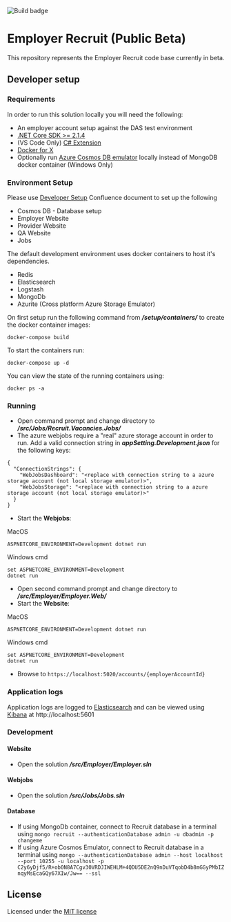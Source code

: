 ![Build badge](https://sfa-gov-uk.visualstudio.com/_apis/public/build/definitions/c39e0c0b-7aff-4606-b160-3566f3bbce23/788/badge)

# Employer Recruit (Public Beta)

This repository represents the Employer Recruit code base currently in beta.

## Developer setup

### Requirements

In order to run this solution locally you will need the following:

* An employer account setup against the DAS test environment
* [.NET Core SDK >= 2.1.4](https://www.microsoft.com/net/download/)
* (VS Code Only) [C# Extension](https://marketplace.visualstudio.com/items?itemName=ms-vscode.csharp)
* [Docker for X](https://docs.docker.com/install/#supported-platforms)
* Optionally run [Azure Cosmos DB emulator](https://docs.microsoft.com/en-us/azure/cosmos-db/local-emulator) locally instead of MongoDB docker container (Windows Only)

### Environment Setup

Please use [Developer Setup](https://skillsfundingagency.atlassian.net/wiki/spaces/RAAV2/pages/189694526/Developer+Setup) Confluence document to set up the following

* Cosmos DB - Database setup
* Employer Website
* Provider Website
* QA Website
* Jobs

The default development environment uses docker containers to host it's dependencies.

* Redis
* Elasticsearch
* Logstash
* MongoDb
* Azurite (Cross platform Azure Storage Emulator)

On first setup run the following command from _**/setup/containers/**_ to create the docker container images:

`docker-compose build`

To start the containers run:

`docker-compose up -d`

You can view the state of the running containers using:

`docker ps -a`


### Running

* Open command prompt and change directory to _**/src/Jobs/Recruit.Vacancies.Jobs/**_
* The azure webjobs require a "real" azure storage account in order to run. Add a valid connection string in **_appSetting.Development.json_** for the following keys:
```
{
  "ConnectionStrings": {
    "WebJobsDashboard": "<replace with connection string to a azure storage account (not local storage emulator)>",
    "WebJobsStorage": "<replace with connection string to a azure storage account (not local storage emulator)>"
  }
}
```
* Start the **Webjobs**:

MacOS
```
ASPNETCORE_ENVIRONMENT=Development dotnet run
```
Windows cmd
```
set ASPNETCORE_ENVIRONMENT=Development
dotnet run
```
* Open second command prompt and change directory to _**/src/Employer/Employer.Web/**_
* Start the **Website**:

MacOS
```
ASPNETCORE_ENVIRONMENT=Development dotnet run
```
Windows cmd
```
set ASPNETCORE_ENVIRONMENT=Development
dotnet run
```
* Browse to `https://localhost:5020/accounts/{employerAccountId}`

### Application logs
Application logs are logged to [Elasticsearch](https://www.elastic.co/products/elasticsearch) and can be viewed using [Kibana](https://www.elastic.co/products/kibana) at http://localhost:5601

### Development 

#### Website

* Open the solution _**/src/Employer/Employer.sln**_

#### Webjobs

* Open the solution _**/src/Jobs/Jobs.sln**_

#### Database

* If using MongoDb container, connect to Recruit database in a terminal using `mongo recruit --authenticationDatabase admin -u dbadmin -p changeme`
* If using Azure Cosmos Emulator, connect to Recruit database in a terminal using `mongo --authenticationDatabase admin --host localhost --port 10255 -u localhost -p C2y6yDjf5/R+ob0N8A7Cgv30VRDJIWEHLM+4QDU5DE2nQ9nDuVTqobD4b8mGGyPMbIZnqyMsEcaGQy67XIw/Jw== --ssl`

## License

Licensed under the [MIT license](LICENSE)
